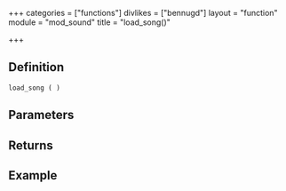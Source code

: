 +++
categories = ["functions"]
divlikes = ["bennugd"]
layout = "function"
module = "mod_sound"
title = "load_song()"

+++

## Definition

    load_song ( )

## Parameters

## Returns

## Example
